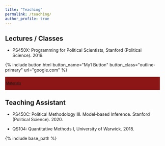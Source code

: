```yaml
---
title: "Teaching"
permalink: /teaching/
author_profile: true
---
```


## Lectures / Classes

* PS450X: Programming for Political Scientists, Stanford (Political Science). 2019. 


{% include button.html button_name="My1 Button" button_class="outline-primary" url="google.com" %}

<div style="background-color: #8C1515; color: #ffffff; padding: 3px; font-size: 0.8em;">

[Materials](https://github.com/tobiasnowacki/ps450x)

</div>

## Teaching Assistant

* PS450C: Political Methodology III. Model-based Inference. Stanford (Political Science). 2020.

* QS104: Quantitative Methods I, University of Warwick. 2018.

{% include base_path %}


